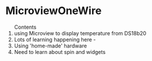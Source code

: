 # MicroviewOneWire
<ol>Contents
<li>using Microview to display temperature from DS18b20</li>
<li>Lots of learning happening here - </li>
<li>Using 'home-made' hardware</li>
<li>Need to learn about spin and widgets</li>
</ol>

